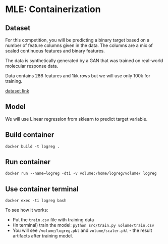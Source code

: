# MLE: Containerization

## Dataset

For this competition, you will be predicting a binary target based on a number of feature columns given in the data. The columns are a mix of scaled continuous features and binary features.


The data is synthetically generated by a GAN that was trained on real-world molecular response data.


Data contains 286 features and 1kk rows but we will use only 100k for training.


[dataset link](https://www.kaggle.com/c/tabular-playground-series-oct-2021/data)


## Model
We will use Linear regression from sklearn to predict target variable.

## Build container

`docker build -t logreg .`

## Run container

`docker run --name=logreg -dti -v volume:/home/logreg/volume/ logreg`

## Use container terminal

`docker exec -ti logreg bash`

To see how it works:

- Put the `train.csv` file with training data
- (In terminal) train the model: `python src/train.py volume/train.csv `
- You will see `/volume/logreg.pkl` and `volume/scaler.pkl` - the result artifacts after training model.